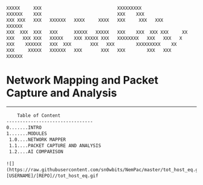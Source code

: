     XXXXX     XXX                            XXXXXXXXX
    XXXXXX    XXX                            XXX    XXX
    XXX XXX   XXX	XXXXXX   XXXX     XXXX   XXX     XXX   XXX         XXXXXX
    XXX  XXX  XXX	XXX      XXXXX   XXXXX   XXX    XXX  XXX XXX     XX
    XXX   XXX XXX	XXXXX	 XXX XXXXX XXX   XXXXXXXX   XXX   XXX   X
    XXX    XXXXXX	XXX	 XXX	   XXX   XXX        XXXXXXXXX    XX
    XXX     XXXXX   XXXXXX   XXX       XXX   XXX        XXX   XXX      XXXXXX


# Network Mapping and Packet Capture and Analysis
--------------------------------------------------------------------------


		Table of Content
	--------------------------------
	0.......INTRO
	1.......MODULES
	 1.0....NETWORK MAPPER
	 1.1....PACKET CAPTURE AND ANALYSIS
	 1.2....AI COMPARISON

	![](https://raw.githubusercontent.com/sn0wbits/NemPac/master/tot_host_eq.gif)
	[USERNAME]/[REPO]//tot_host_eq.gif

